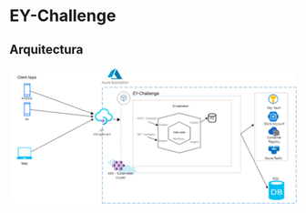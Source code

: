 # EY-Challenge

## Arquitectura

![Arquitectura PLIN](./docs/architecture/EY-Challenge-Solution-Diagramv2.png)